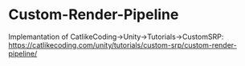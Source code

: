 # Custom-Render-Pipeline

Implemantation of CatlikeCoding->Unity->Tutorials->CustomSRP:
https://catlikecoding.com/unity/tutorials/custom-srp/custom-render-pipeline/

